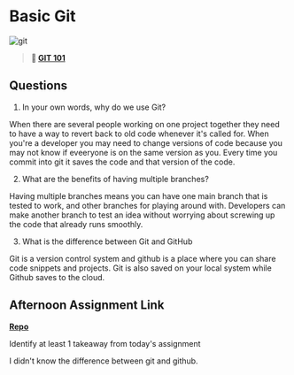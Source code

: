 # Basic Git

![git](https://git-scm.com/images/branching-illustration@2x.png)

> **📖 [GIT 101](https://codeworksacademy.com/fs-student-guide/resources/wk1/01-GIT)**

## Questions

1. In your own words, why do we use Git?

When there are several people working on one project together they need to have a way to revert back to old code whenever it's called for. When you're a developer you may need to change versions of code because you may not know if eveeryone is on the same version as you. Every time you commit into git it saves the code and that version of the code.

2. What are the benefits of having multiple branches?

Having multiple branches means you can have one main branch that is tested to work, and other branches for playing around with. Developers can make another branch to test an idea without worrying about screwing up the code that already runs smoothly.

3. What is the difference between Git and GitHub

Git is a version control system and github is a place where you can share code snippets and projects. Git is also saved on your local system while Github saves to the cloud.

## Afternoon Assignment Link

**[Repo](https://github.com/ChristineKlosterman/)**

Identify at least 1 takeaway from today's assignment

I didn't know the difference between git and github.